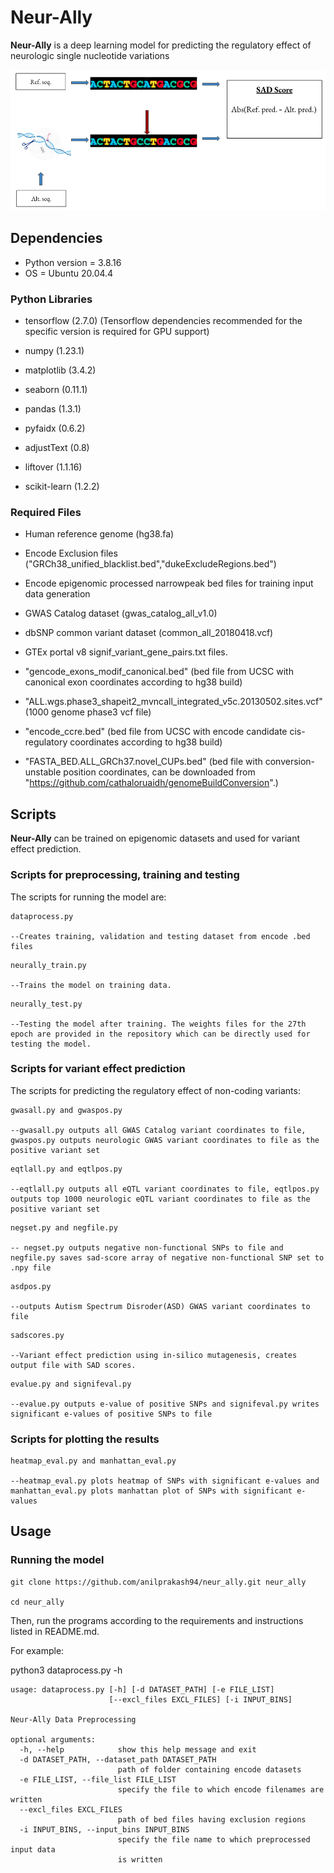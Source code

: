 # Neur-Ally
**Neur-Ally** is a deep learning model for predicting the regulatory effect of neurologic single nucleotide variations

![alt text](https://github.com/anilprakash94/neur_ally/blob/main/datasets/neurally.png?raw=true)


## Dependencies

* Python version = 3.8.16
* OS = Ubuntu 20.04.4 

### Python Libraries

* tensorflow (2.7.0) (Tensorflow dependencies recommended for the specific version is required for GPU support)

* numpy (1.23.1)

* matplotlib (3.4.2)

* seaborn (0.11.1)

* pandas (1.3.1)

* pyfaidx (0.6.2)

* adjustText (0.8)

* liftover (1.1.16)

* scikit-learn (1.2.2)


### Required Files

* Human reference genome (hg38.fa)

* Encode Exclusion files ("GRCh38_unified_blacklist.bed","dukeExcludeRegions.bed")

* Encode epigenomic processed narrowpeak bed files for training input data generation

* GWAS Catalog dataset (gwas_catalog_all_v1.0)

* dbSNP common variant dataset (common_all_20180418.vcf)

* GTEx portal v8 signif_variant_gene_pairs.txt files.

* "gencode_exons_modif_canonical.bed" (bed file from UCSC with canonical exon coordinates according to hg38 build)

* "ALL.wgs.phase3_shapeit2_mvncall_integrated_v5c.20130502.sites.vcf" (1000 genome phase3 vcf file)

* "encode_ccre.bed" (bed file from UCSC with encode candidate cis-regulatory coordinates according to hg38 build)

* "FASTA_BED.ALL_GRCh37.novel_CUPs.bed" (bed file with conversion-unstable position coordinates, can be downloaded from "https://github.com/cathaloruaidh/genomeBuildConversion".)


## Scripts

**Neur-Ally** can be trained on epigenomic datasets and used for variant effect prediction.

### Scripts for preprocessing, training and testing

The scripts for running the model are:
```
dataprocess.py

--Creates training, validation and testing dataset from encode .bed files
```
```
neurally_train.py

--Trains the model on training data.
```
```
neurally_test.py

--Testing the model after training. The weights files for the 27th epoch are provided in the repository which can be directly used for testing the model.
```

### Scripts for variant effect prediction

The scripts for predicting the regulatory effect of non-coding variants:
```
gwasall.py and gwaspos.py

--gwasall.py outputs all GWAS Catalog variant coordinates to file, gwaspos.py outputs neurologic GWAS variant coordinates to file as the positive variant set
```
```
eqtlall.py and eqtlpos.py

--eqtlall.py outputs all eQTL variant coordinates to file, eqtlpos.py outputs top 1000 neurologic eQTL variant coordinates to file as the positive variant set
```
```
negset.py and negfile.py

-- negset.py outputs negative non-functional SNPs to file and negfile.py saves sad-score array of negative non-functional SNP set to .npy file
```
```
asdpos.py

--outputs Autism Spectrum Disroder(ASD) GWAS variant coordinates to file
```
```
sadscores.py

--Variant effect prediction using in-silico mutagenesis, creates output file with SAD scores.
```
```
evalue.py and signifeval.py

--evalue.py outputs e-value of positive SNPs and signifeval.py writes significant e-values of positive SNPs to file
```

### Scripts for plotting the results

```
heatmap_eval.py and manhattan_eval.py

--heatmap_eval.py plots heatmap of SNPs with significant e-values and manhattan_eval.py plots manhattan plot of SNPs with significant e-values
```

## Usage

### Running the model

```
git clone https://github.com/anilprakash94/neur_ally.git neur_ally

cd neur_ally

```
Then, run the programs according to the requirements and instructions listed in README.md.

For example:

python3 dataprocess.py -h

```
usage: dataprocess.py [-h] [-d DATASET_PATH] [-e FILE_LIST]
                      [--excl_files EXCL_FILES] [-i INPUT_BINS]

Neur-Ally Data Preprocessing

optional arguments:
  -h, --help            show this help message and exit
  -d DATASET_PATH, --dataset_path DATASET_PATH
                        path of folder containing encode datasets
  -e FILE_LIST, --file_list FILE_LIST
                        specify the file to which encode filenames are written
  --excl_files EXCL_FILES
                        path of bed files having exclusion regions
  -i INPUT_BINS, --input_bins INPUT_BINS
                        specify the file name to which preprocessed input data
                        is written

```

